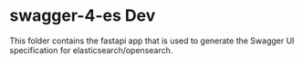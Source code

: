 # swagger-4-es Dev

This folder contains the fastapi app that is used to generate the Swagger UI specification for elasticsearch/opensearch. 